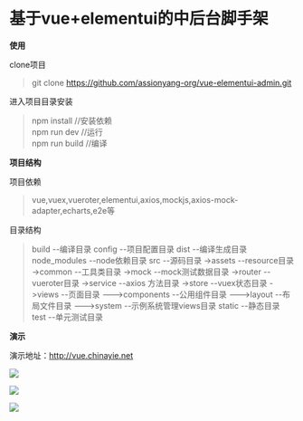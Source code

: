 # 基于vue+elementui的中后台脚手架


**使用**

clone项目
> git clone https://github.com/assionyang-org/vue-elementui-admin.git

进入项目目录安装
> npm install //安装依赖  <br/>
> npm run dev //运行 <br/>
> npm run build //编译 <br/>

**项目结构**

项目依赖
> vue,vuex,vueroter,elementui,axios,mockjs,axios-mock-adapter,echarts,e2e等

目录结构
>build --编译目录
>config --项目配置目录
>dist --编译生成目录
>node_modules --node依赖目录
>src --源码目录
>->assets --resource目录
>->common --工具类目录
>->mock --mock测试数据目录
>->router --vueroter目录
>->service --axios 方法目录
>->store --vuex状态目录
>->views --页面目录
>--->components --公用组件目录
>--->layout --布局文件目录
>--->system --示例系统管理views目录
>static --静态目录
>test --单元测试目录

**演示**

演示地址：<http://vue.chinayie.net>

![](http://pic.chinayie.com/cdn/p0.png)

![](http://pic.chinayie.com/cdn/p1.png)

![](http://pic.chinayie.com/cdn/p2.png)


